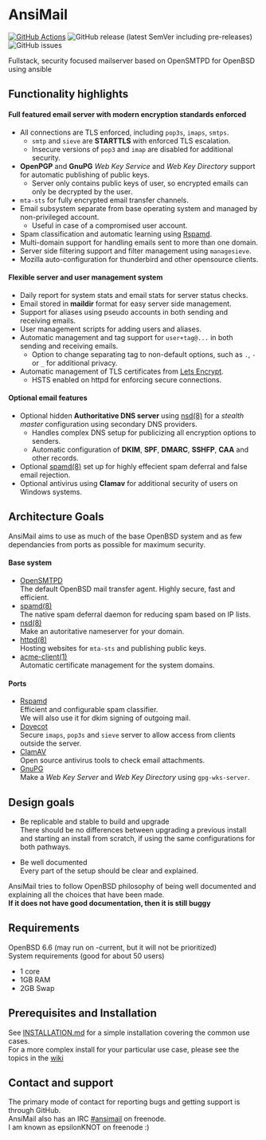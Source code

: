 # AnsiMail
[![GitHub Actions](https://img.shields.io/endpoint.svg?url=https%3A%2F%2Factions-badge.atrox.dev%2Fatrox%2Fsync-dotenv%2Fbadge)](https://actions-badge.atrox.dev/AnsiMail/AnsiMail/goto)
![GitHub release (latest SemVer including pre-releases)](https://img.shields.io/github/v/release/AnsiMail/AnsiMail?include_prereleases)
![GitHub issues](https://img.shields.io/github/issues-raw/AnsiMail/AnsiMail)

Fullstack, security focused mailserver based on OpenSMTPD for OpenBSD using ansible

## Functionality highlights

#### Full featured email server with modern encryption standards enforced

* All connections are TLS enforced, including `pop3s`, `imaps`, `smtps`.
  * `smtp` and `sieve` are **STARTTLS** with enforced TLS escalation.
  * Insecure versions of `pop3` and `imap` are disabled for additional security.
* **OpenPGP** and **GnuPG** *Web Key Service* and *Web Key Directory* support for automatic publishing of public keys.
  * Server only contains public keys of user, so encrypted emails can only be decrypted by the user.
* `mta-sts` for fully encrypted email transfer channels.
* Email subsystem separate from base operating system and managed by non-privileged account.
  * Useful in case of a compromised user account.
* Spam classification and automatic learning using [Rspamd](https://rspamd.com).
* Multi-domain support for handling emails sent to more than one domain.
* Server side filtering support and filter management using `managesieve`.
* Mozilla auto-configuration for thunderbird and other opensource clients.

#### Flexible server and user management system

* Daily report for system stats and email stats for server status checks.
* Email stored in **maildir** format for easy server side management.
* Support for aliases using pseudo accounts in both sending and receiving emails.
* User management scripts for adding users and aliases.
* Automatic management and tag support for `user+tag@...` in both sending and receiving emails.
  * Option to change separating tag to non-default options, such as `.`, `-` or `_` for additional privacy.
* Automatic management of TLS certificates from [Lets Encrypt](https://letsencrypt.org/).
  * HSTS enabled on httpd for enforcing secure connections.

#### Optional email features
   
* Optional hidden **Authoritative DNS server** using  [nsd(8)](https://man.openbsd.org/nsd) for a *stealth master* configuration using secondary DNS providers.
  * Handles complex DNS setup for publicizing all encryption options to senders.
  * Automatic configuration of **DKIM**, **SPF**, **DMARC**, **SSHFP**, **CAA** and other records.
* Optional [spamd(8)](https://www.openbsd.org/spamd/) set up for highly effecient spam deferral and false email rejection.
* Optional antivirus using **Clamav** for additional security of users on Windows systems.
 
## Architecture Goals
 
AnsiMail aims to use as much of the base OpenBSD system and as few dependancies from ports as possible for maximum security.

#### Base system
* [OpenSMTPD](https://www.opensmtpd.org/)  
The default OpenBSD mail transfer agent. Highly secure, fast and efficient.
* [spamd(8)](https://www.openbsd.org/spamd/)  
The native spam deferral daemon for reducing spam based on IP lists.
* [nsd(8)](https://man.openbsd.org/nsd.8)  
Make an autoritative nameserver for your domain.  
* [httpd(8)](https://man.openbsd.org/httpd.8)  
Hosting websites for `mta-sts` and publishing public keys.
* [acme-client(1)](https://man.openbsd.org/acme-client)  
Automatic certificate management for the system domains.

#### Ports
* [Rspamd](https://rspamd.com/)  
Efficient and configurable spam classifier.  
We will also use it for dkim signing of outgoing mail.
* [Dovecot](https://www.dovecot.org/)  
Secure `imaps`, `pop3s` and `sieve` server to allow access from clients outside the server.
* [ClamAV](https://www.clamav.net/)  
Open source antivirus tools to check email attachments.
* [GnuPG](https://gnupg.org/)  
Make a *Web Key Server* and *Web Key Directory* using `gpg-wks-server`.

## Design goals

* Be replicable and stable to build and upgrade  
There should be no differences between upgrading a previous install and starting an install from scratch, if using the same configurations for both pathways.  

* Be well documented  
Every part of the setup should be clear and explained.  

AnsiMail tries to follow OpenBSD philosophy of being well documented and explaining all the choices that have been made.  
**If it does not have good documentation, then it is still buggy**

## Requirements
OpenBSD 6.6 (may run on -current, but it will not be prioritized)  
System requirements (good for about 50 users)
  * 1 core
  * 1GB RAM
  * 2GB Swap 

## Prerequisites and Installation
See [INSTALLATION.md](INSTALLATION.md) for a simple installation covering the common use cases.  
For a more complex install for your particular use case, please see the topics in the [wiki](https://github.com/AnsiMail/AnsiMail/wiki)

## Contact and support
The primary mode of contact for reporting bugs and getting support is through GitHub.  
AnsiMail also has an IRC [#ansimail](https://webchat.freenode.net/?channels=ansimail) on freenode.  
I am known as epsilonKNOT on freenode :)

